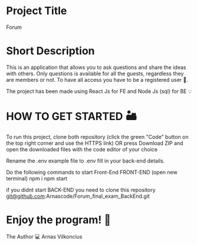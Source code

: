 # Project Title

Forum

# Short Description

This is an application that allows you to ask questions and share the ideas with others. Only questions is available for all the guests, regardless they are members or not. To have all access you have to be a registered user 🔐.

The project has been made using React Js for FE and Node Js (sql) for BE 💡

# HOW TO GET STARTED 🏜

To run this project, clone both repository (click the green "Code" button on the top right corner and use the HTTPS link) OR press Download ZIP and open the downloaded files with the code editor of your choice

Rename the .env example file to .env fill in your back-end details.

Do the following commands to start Front-End
FRONT-END (open new terminal)
npm i
npm start

if you didnt start BACK-END you need to clone this repository git@github.com:Arnascode/Forum_final_exam_BackEnd.git

# Enjoy the program! 🏁

The Author 💻
Arnas Vilkoncius
